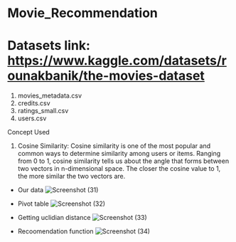 # Movie_Recommendation

# Datasets link: https://www.kaggle.com/datasets/rounakbanik/the-movies-dataset
1. movies_metadata.csv
2. credits.csv
3. ratings_small.csv
4. users.csv

Concept Used
1. Cosine Similarity: Cosine similarity is one of the most popular and common ways to determine similarity among users or items. Ranging from 0 to 1, cosine similarity tells us about the angle that forms between two vectors in n-dimensional space. The closer the cosine value to 1, the more similar the two vectors are.

- Our data
 ![Screenshot (31)](https://github.com/Harshpatelabcd/Movie_Recommendation/assets/73551662/acdbe40b-7256-4884-9fac-53164f3b21c0)

- Pivot table
 ![Screenshot (32)](https://github.com/Harshpatelabcd/Movie_Recommendation/assets/73551662/beeaa89a-b70d-4dae-87a1-0777687d6c08)

- Getting uclidian distance
 ![Screenshot (33)](https://github.com/Harshpatelabcd/Movie_Recommendation/assets/73551662/74bc1120-72dc-4cb0-8e65-82b298c070cf)

- Recoomendation function
 ![Screenshot (34)](https://github.com/Harshpatelabcd/Movie_Recommendation/assets/73551662/b2f7cacc-fabd-4efd-b8a5-f323476b2e58)

